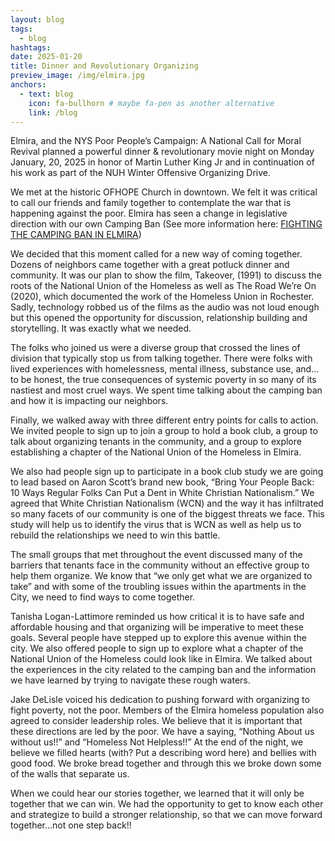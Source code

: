 ```yaml
---
layout: blog
tags:
  - blog
hashtags:
date: 2025-01-20
title: Dinner and Revolutionary Organizing
preview_image: /img/elmira.jpg
anchors:
  - text: blog
    icon: fa-bullhorn # maybe fa-pen as another alternative
    link: /blog
---
```



[^bignote]: The National Union of the Homeless (NUH), Freedom Church of the Poor

Elmira, and the NYS Poor People’s Campaign: A National Call for Moral Revival planned a powerful dinner & revolutionary movie night on Monday January, 20, 2025 in honor of Martin Luther King Jr and in continuation of his work as part of the NUH Winter Offensive Organizing Drive.

We met at the historic OFHOPE Church in downtown. We felt it was critical to call our friends and family together to contemplate the war that is happening against the poor. Elmira has seen a change in legislative direction with our own Camping Ban (See more information here: [FIGHTING THE CAMPING BAN IN ELMIRA](https://docs.google.com/document/d/1iqoDqfP-7b2aG9AZJmX-4JbTvS-ipDHJfts7Up5lhio/edit?usp=drivesdk))

We decided that this moment called for a new way of coming together. Dozens of neighbors came together with a great potluck dinner and community. It was our plan to show the film, Takeover, (1991) to discuss the roots of the National Union of the Homeless as well as The Road We’re On (2020), which documented the work of the Homeless Union in Rochester. Sadly, technology robbed us of the films as the audio was not loud enough but this opened the opportunity for discussion,
relationship building and storytelling. It was exactly what we needed.

The folks who joined us were a diverse group that crossed the lines of division that typically stop us from talking together. There were folks with lived experiences with homelessness, mental illness, substance use, and…to be honest, the true consequences of systemic poverty in so many of its nastiest and most cruel ways. We spent time talking about the camping ban and how it is impacting our neighbors.

Finally, we walked away with three different entry points for calls to action. We invited people to sign up to join a group to hold a book club, a group to talk about organizing tenants in the community, and a
group to explore establishing a chapter of the National Union of the Homeless in Elmira.

We also had people sign up to participate in a book club study we are going to lead based on Aaron Scott’s brand new book, “Bring Your People Back: 10 Ways Regular Folks Can Put a Dent in White Christian Nationalism.” We agreed that White Christian Nationalism (WCN) and the way it has infiltrated so many facets of our community is one of the biggest threats we face. This study will help us to identify the virus that is WCN as well as help us to rebuild the relationships we need to win this battle.

The small groups that met throughout the event discussed many of the barriers that tenants face in the community without an effective group to help them organize. We know that “we only get what we are organized to take” and with some of the troubling issues within the apartments in the City, we need to find ways to come together.

Tanisha Logan-Lattimore reminded us how critical it is to have safe and affordable housing and that organizing will be imperative to meet these goals. Several people have stepped up to explore this avenue within the city. We also offered people to sign up to explore what a chapter of the National Union of the Homeless could look like in Elmira. We talked about the experiences in the city related to the camping ban and the
information we have learned by trying to navigate these rough waters.

Jake DeLisle voiced his dedication to pushing forward with organizing to fight poverty, not the poor. Members of the Elmira homeless population also agreed to consider leadership roles. We believe that it is important that these directions are led by the poor. We have a saying, “Nothing About us without us!!” and “Homeless Not Helpless!!” At the end of the night, we believe we filled hearts (with? Put a describing word here) and bellies with good food. We broke bread together and through this we broke down some of the walls that separate us.

When we could hear our stories together, we learned that it will only be together that we can win. We had the opportunity to get to know each other and strategize to build a stronger relationship, so that we can move forward together…not one step back!!
